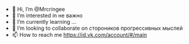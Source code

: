 - 👋 Hi, I’m @Mrcringee
- 👀 I’m interested in не важно
- 🌱 I’m currently learning ...
- 💞️ I’m looking to collaborate on стороников прогрессивных мыслей
- 📫 How to reach me https://id.vk.com/account/#/main

<!---
Mrcringee/Mrcringee is a ✨ special ✨ repository because its `README.md` (this file) appears on your GitHub profile.
You can click the Preview link to take a look at your changes.
--->
